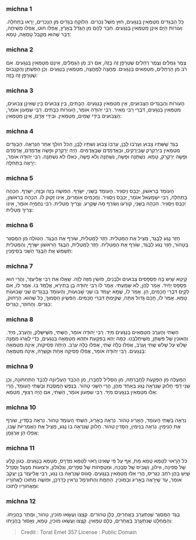 
### michna 1
כָּל הַבְּגָדִים מִטַּמְּאִין בַּנְּגָעִים, חוּץ מִשֶּׁל נָכְרִים. הַלּוֹקֵחַ בְּגָדִים מִן הַנָּכְרִים, יֵרָאוּ בַתְּחִלָּה. וְעוֹרוֹת הַיָּם אֵינָן מִטַּמְּאִין בַּנְּגָעִים. חִבֵּר לָהֶם מִן הַגָּדֵל בָּאָרֶץ, אֲפִלּוּ חוּט, אֲפִלּוּ מְשִׁיחָה, דָּבָר שֶׁהוּא מְקַבֵּל טֻמְאָה, טָמֵא: 

### michna 2
צֶמֶר גְּמַלִּים וְצֶמֶר רְחֵלִים שֶׁטְּרָפָן זֶה בָזֶה, אִם רֹב מִן הַגְּמַלִּים, אֵינָם מִטַּמְּאִין בַּנְּגָעִים. אִם רֹב מִן הָרְחֵלִים, מִטַּמְּאִים בַּנְּגָעִים. מֶחֱצָה לְמֶחֱצָה, מִטַּמְּאִין בַּנְּגָעִים. וְכֵן הַפִּשְׁתָּן וְהַקַּנְבּוֹס שֶׁטְּרָפָן זֶה בָזֶה: 

### michna 3
הָעוֹרוֹת וְהַבְּגָדִים הַצְּבוּעִים, אֵין מִטַּמְּאִין בַּנְּגָעִים. הַבָּתִּים, בֵּין צְבוּעִים בֵּין שֶׁאֵינָן צְבוּעִים, מִטַּמְּאִין בַּנְּגָעִים, דִּבְרֵי רַבִּי מֵאִיר. רַבִּי יְהוּדָה אוֹמֵר, הָעוֹרוֹת כַּבָּתִּים. רַבִּי שִׁמְעוֹן אוֹמֵר, הַצְּבוּעִים בִּידֵי שָׁמַיִם, מִטַּמְּאִין. וּבִידֵי אָדָם, אֵינָן מִטַּמְּאִין: 

### michna 4
בֶּגֶד שֶׁשִּׁתְיוֹ צָבוּעַ וְעֶרְבּוֹ לָבָן, עֶרְבּוֹ צָבוּעַ וְשִׁתְיוֹ לָבָן, הַכֹּל הוֹלֵךְ אַחַר הַנִּרְאֶה. הַבְּגָדִים מִטַּמְּאִין בִּירַקְרַק שֶׁבַּיְרֻקִּים, וּבַאֲדַמְדַּם שֶׁבָּאֲדֻמִּים. הָיָה יְרַקְרַק וּפָשָׂה אֲדַמְדַּם, אֲדַמְדַּם וּפָשָׂה יְרַקְרַק, טָמֵא. נִשְׁתַּנָּה וּפָשָׂה, נִשְׁתַּנָּה וְלֹא פָשָׂה, כְּאִלּוּ לֹא נִשְׁתַּנָּה. רַבִּי יְהוּדָה אוֹמֵר, יֵרָאֶה בַתְּחִלָּה: 

### michna 5
הָעוֹמֵד בָּרִאשׁוֹן, יְכַבֵּס וְיַסְגִּיר. הָעוֹמֵד בַּשֵּׁנִי, יִשָּׂרֵף. הַפּוֹשֶׂה בָזֶה וּבָזֶה, יִשָּׂרֵף. הִכְהָה בַתְּחִלָּה, רַבִּי יִשְׁמָעֵאל אוֹמֵר, יְכַבֵּס וְיַסְגִּיר. וַחֲכָמִים אוֹמְרִים, אֵינוֹ זָקוּק לוֹ. הִכְהָה בָרִאשׁוֹן, יְכַבֵּס וְיַסְגִּיר. הִכְהָה בַשֵּׁנִי, קוֹרְעוֹ וְשׂוֹרֵף מַה שֶּׁקָּרַע. וְצָרִיךְ מַטְלִית. רַבִּי נְחֶמְיָה אוֹמֵר, אֵינוֹ צָרִיךְ מַטְלִית: 

### michna 6
חָזַר נֶגַע לַבֶּגֶד, מַצִּיל אֶת הַמַּטְלִית. חָזַר לַמַּטְלִית, שׂוֹרֵף אֶת הַבֶּגֶד. הַטּוֹלֶה מִן הַמֻּסְגָּר בַּטָּהוֹר, חָזַר נֶגַע לַבֶּגֶד, שׂוֹרֵף אֶת הַמַּטְלִית. חָזַר לַמַּטְלִית, הַבֶּגֶד הָרִאשׁוֹן יִשָּׂרֵף, וְהַמַּטְלִית תְּשַׁמֵּשׁ אֶת הַבֶּגֶד הַשֵּׁנִי בְּסִימָנִין: 

### michna 7
קַיְטָא שֶׁיֶּשׁ בָּהּ פִּסְפָּסִים צְבוּעִים וּלְבָנִים, פּוֹשִׂין מִזֶּה לָזֶה. שָׁאֲלוּ אֶת רַבִּי אֱלִיעֶזֶר, וַהֲרֵי הוּא פִסְפָּס יָחִיד. אָמַר לָהֶן, לֹא שָׁמַעְתִּי. אָמַר לוֹ רַבִּי יְהוּדָה בֶן בְּתֵירָא, אֲלַמֵּד בּוֹ. אָמַר לוֹ, אִם לְקַיֵּם דִּבְרֵי חֲכָמִים, הֵן. אָמַר לוֹ, שֶׁמָּא יַעֲמֹד בּוֹ שְׁנֵי שָׁבוּעוֹת, וְהָעוֹמֵד בַּבְּגָדִים שְׁנֵי שָׁבוּעוֹת טָמֵא. אָמַר לוֹ, חָכָם גָּדוֹל אַתָּה, שֶׁקִּיַּמְתָּ דִּבְרֵי חֲכָמִים. הַפִּשְׂיוֹן הַסָּמוּךְ, כָּל שֶׁהוּא. הָרָחוֹק, כַּגְּרִיס. וְהַחוֹזֵר, כַּגְּרִיס: 

### michna 8
הַשְּׁתִי וְהָעֵרֶב מִטַּמְּאִים בַּנְּגָעִים מִיָּד. רַבִּי יְהוּדָה אוֹמֵר, הַשְּׁתִי, מִשֶּׁיִּשָּׁלֵק, וְהָעֵרֶב, מִיָּד. וְהָאוּנִין שֶׁל פִּשְׁתָּן, מִשֶּׁיִּתְלַבֵּנוּ. כַּמָּה יְהֵא בַפְּקַעַת וּתְהֵא מִטַּמְּאָה בַנְּגָעִים, כְּדֵי לֶאֱרֹג מִמֶּנָּה שָׁלשׁ עַל שָׁלשׁ שְׁתִי וָעֵרֶב, אֲפִלּוּ כֻלָּהּ שְׁתִי, אֲפִלּוּ כֻלָּהּ עֵרֶב. הָיְתָה פְסִיקוֹת, אֵינָהּ מִטַּמְּאָה בַנְּגָעִים. רַבִּי יְהוּדָה אוֹמֵר, אֲפִלּוּ פְסִיקָה אַחַת וּקְשָׁרָהּ, אֵינָהּ מִטַּמְּאָה: 

### michna 9
הַמַּעֲלֶה מִן הַפְּקַעַת לַחֲבֶרְתָּהּ, מִן הַסְּלִיל לַחֲבֵרוֹ, מִן הַכֹּבֶד הָעֶלְיוֹנָה לַכֹּבֶד הַתַּחְתּוֹנָה, וְכֵן שְׁנֵי דַפֵּי חָלוּק שֶׁנִּרְאָה נֶגַע בְּאַחַד מֵהֶן, הֲרֵי הַשֵּׁנִי טָהוֹר. בְּנֶפֶשׁ הַמַּסֶּכֶת וּבַשְּׁתִי הָעוֹמֵד, הֲרֵי אֵלּוּ מִטַּמְּאִין בַּנְּגָעִים מִיָּד. רַבִּי שִׁמְעוֹן אוֹמֵר, הַשְּׁתִי, אִם הָיָה רָצוּף, מִטַּמֵּא: 

### michna 10
נִרְאָה בַּשְּׁתִי הָעוֹמֵד, הָאָרִיג טָהוֹר. נִרְאָה בָאָרִיג, הַשְּׁתִי הָעוֹמֵד טָהוֹר. נִרְאָה בַסָּדִין, שׂוֹרֵף אֶת הַנִּימִין. נִרְאָה בַנִּימִין, הַסָּדִין טָהוֹר. חָלוּק שֶׁנִּרְאָה בוֹ נֶגַע, מַצִּיל אֶת הָאֻמְרִיּוֹת שֶׁבּוֹ, אֲפִלּוּ הֵן אַרְגָּמָן: 

### michna 11
כֹּל הָרָאוּי לִטַּמֵּא טְמֵא מֵת, אַף עַל פִּי שֶׁאֵינוֹ רָאוּי לִטַּמֵּא מִדְרָס, מִטַּמֵּא בַנְּגָעִים. כְּגוֹן קֶלַע שֶׁל סְפִינָה, וּוִילוֹן, וְשָׁבִיס שֶׁל סְבָכָה, וּמִטְפָּחוֹת שֶׁל סְפָרִים, וְגַלְגִּלּוֹן, וּרְצוּעוֹת מִנְעָל וְסַנְדָּל שֶׁיֶּשׁ בָּהֶן רֹחַב כַּגְּרִיס, הֲרֵי אֵלּוּ מִטַּמְּאִין בַּנְּגָעִים. סָגוֹס שֶׁנִּרְאָה בוֹ נֶגַע, רַבִּי אֱלִיעֶזֶר בֶּן יַעֲקֹב אוֹמֵר, עַד שֶׁיֵּרָאֶה בָאָרִיג וּבַמּוֹכִין. הַחֵמֶת וְהַתּוּרְמָל נִרְאִין כְּדַרְכָּן, וּפוֹשֶׂה מִתּוֹכוֹ לַאֲחוֹרָיו וּמֵאֲחוֹרָיו לְתוֹכוֹ: 

### michna 12
בֶּגֶד הַמֻּסְגָּר שֶׁנִּתְעָרֵב בַּאֲחֵרִים, כֻּלָּן טְהוֹרִים. קְצָצוֹ וַעֲשָׂאוֹ מוֹכִין, טָהוֹר, וּמֻתָּר בַּהֲנָיָתוֹ. וְהַמֻּחְלָט שֶׁנִּתְעָרֵב בַּאֲחֵרִים, כֻּלָּם טְמֵאִין. קְצָצוֹ וַעֲשָׂאוֹ מוֹכִין, טָמֵא, וְאָסוּר בַּהֲנָיָתוֹ: 

>Credit : Torat Emet 357
>License : Public Domain 